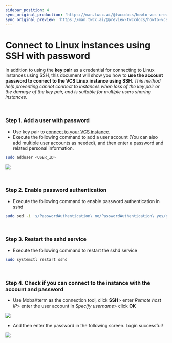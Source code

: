 ```yaml
---
sidebar_position: 4
sync_original_production: 'https://man.twcc.ai/@twccdocs/howto-vcs-create-usr-linux-en' 
sync_original_preview: 'https://man.twcc.ai/@preview-twccdocs/howto-vcs-create-usr-linux-en' 
---
```


# Connect to Linux instances using SSH with password

In addition to using the **key pair** as a credential for connecting to Linux instances using SSH, this document will show you how to **use the account password to connect to the VCS Linux instance using SSH**. *This method help preventing cannot connect to instances when loss of the key pair or the damage of the key pair, and is suitable for multiple users sharing instances.*

<br/>


### Step 1. Add a user with password

- Use key pair to [connect to your VCS instance](https://man.twcc.ai/@twccdocs/vcs-guide-connect-to-linux-from-windows-en).
- Execute the following command to add a user account (You can also add multiple user accounts as needed), and then enter a password and related personal information.

```bash 
sudo adduser <USER_ID>
```

![](https://cos.twcc.ai/SYS-MANUAL/uploads/upload_5c07b26965922b473cc5ea6d8adda121.png)

<br/>


### Step 2. Enable password authentication

- Execute the following command to enable password authentication in sshd

```bash
sudo sed -i 's/PasswordAuthentication\ no/PasswordAuthentication\ yes/g' /etc/ssh/sshd_config
```

<br/>


### Step 3. Restart the sshd service

- Execute the following command to restart the sshd service

```bash
sudo systemctl restart sshd
```

<br/>


### Step 4. Check if you can connect to the instance with the account and password

- Use MobaXterm as the connection tool, click **SSH**> enter *Remote host IP*> enter the user account in *Specify username*> click **OK**

![](https://cos.twcc.ai/SYS-MANUAL/uploads/upload_6e8b4c94c4b6537e5c57d23062335baa.png)

- And then enter the password in the following screen. Login successful!

![](https://cos.twcc.ai/SYS-MANUAL/uploads/upload_9711b273491092fd4016073a2d89be75.png)